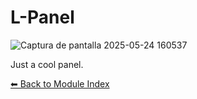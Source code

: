 # L-Panel

![Captura de pantalla 2025-05-24 160537](https://github.com/user-attachments/assets/c7ec5e60-4ee3-428b-8973-b6ded16ac467)

Just a cool panel.

[⬅ Back to Module Index](../README.md)
